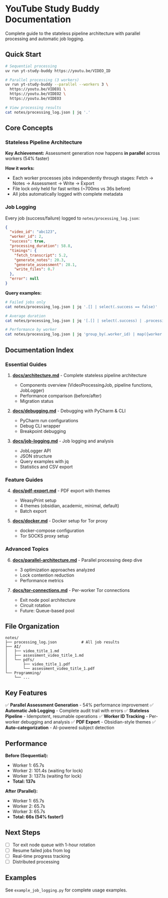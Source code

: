 # YouTube Study Buddy Documentation

Complete guide to the stateless pipeline architecture with parallel processing and automatic job logging.

## Quick Start

```bash
# Sequential processing
uv run yt-study-buddy https://youtu.be/VIDEO_ID

# Parallel processing (3 workers)
uv run yt-study-buddy --parallel --workers 3 \
  https://youtu.be/VIDEO1 \
  https://youtu.be/VIDEO2 \
  https://youtu.be/VIDEO3

# View processing results
cat notes/processing_log.json | jq '.'
```

## Core Concepts

### Stateless Pipeline Architecture

**Key Achievement:** Assessment generation now happens **in parallel** across workers (54% faster)

**How it works:**
- Each worker processes jobs independently through stages: Fetch → Notes → Assessment → Write → Export
- File lock only held for fast writes (~700ms vs 36s before)
- All jobs automatically logged with complete metadata

### Job Logging

Every job (success/failure) logged to `notes/processing_log.json`:

```json
{
  "video_id": "abc123",
  "worker_id": 2,
  "success": true,
  "processing_duration": 58.8,
  "timings": {
    "fetch_transcript": 5.2,
    "generate_notes": 20.3,
    "generate_assessment": 28.1,
    "write_files": 0.7
  },
  "error": null
}
```

**Query examples:**
```bash
# Failed jobs only
cat notes/processing_log.json | jq '.[] | select(.success == false)'

# Average duration
cat notes/processing_log.json | jq '[.[] | select(.success) | .processing_duration] | add / length'

# Performance by worker
cat notes/processing_log.json | jq 'group_by(.worker_id) | map({worker: .[0].worker_id, count: length})'
```

## Documentation Index

### Essential Guides

1. **[docs/architecture.md](docs/architecture.md)** - Complete stateless pipeline architecture
   - Components overview (VideoProcessingJob, pipeline functions, JobLogger)
   - Performance comparison (before/after)
   - Migration status

2. **[docs/debugging.md](docs/debugging.md)** - Debugging with PyCharm & CLI
   - PyCharm run configurations
   - Debug CLI wrapper
   - Breakpoint debugging

3. **[docs/job-logging.md](docs/job-logging.md)** - Job logging and analysis
   - JobLogger API
   - JSON structure
   - Query examples with jq
   - Statistics and CSV export

### Feature Guides

4. **[docs/pdf-export.md](docs/pdf-export.md)** - PDF export with themes
   - WeasyPrint setup
   - 4 themes (obsidian, academic, minimal, default)
   - Batch export

5. **[docs/docker.md](docs/docker.md)** - Docker setup for Tor proxy
   - docker-compose configuration
   - Tor SOCKS proxy setup

### Advanced Topics

6. **[docs/parallel-architecture.md](docs/parallel-architecture.md)** - Parallel processing deep dive
   - 3 optimization approaches analyzed
   - Lock contention reduction
   - Performance metrics

7. **[docs/tor-connections.md](docs/tor-connections.md)** - Per-worker Tor connections
   - Exit node pool architecture
   - Circuit rotation
   - Future: Queue-based pool

## File Organization

```
notes/
├── processing_log.json           # All job results
├── AI/
│   ├── video_title_1.md
│   ├── assessment_video_title_1.md
│   └── pdfs/
│       ├── video_title_1.pdf
│       └── assessment_video_title_1.pdf
└── Programming/
    └── ...
```

## Key Features

✅ **Parallel Assessment Generation** - 54% performance improvement
✅ **Automatic Job Logging** - Complete audit trail with errors
✅ **Stateless Pipeline** - Idempotent, resumable operations
✅ **Worker ID Tracking** - Per-worker debugging and analysis
✅ **PDF Export** - Obsidian-style themes
✅ **Auto-categorization** - AI-powered subject detection

## Performance

**Before (Sequential):**
- Worker 1: 65.7s
- Worker 2: 101.4s (waiting for lock)
- Worker 3: 137.1s (waiting for lock)
- **Total: 137s**

**After (Parallel):**
- Worker 1: 65.7s
- Worker 2: 65.7s
- Worker 3: 65.7s
- **Total: 66s (54% faster!)**

## Next Steps

- [ ] Tor exit node queue with 1-hour rotation
- [ ] Resume failed jobs from log
- [ ] Real-time progress tracking
- [ ] Distributed processing

## Examples

See `example_job_logging.py` for complete usage examples.
